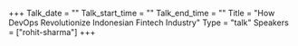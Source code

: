 +++
Talk_date = ""
Talk_start_time = ""
Talk_end_time = ""
Title = "How DevOps Revolutionize Indonesian Fintech Industry"
Type = "talk"
Speakers = ["rohit-sharma"]
+++


